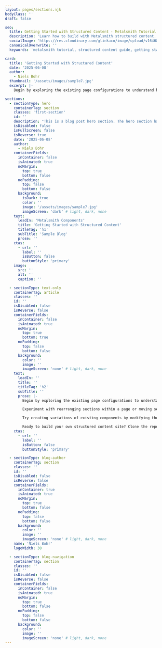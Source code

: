 ```yaml
---
layout: pages/sections.njk
bodyClass: ''
draft: false

seo:
  title: Getting Started with Structured Content - Metalsmith Tutorial
  description: 'Learn how to build with Metalsmith structured content. Explore page configurations, experiment with components, and create scalable static websites with ease.'
  socialImage: 'https://res.cloudinary.com/glinkaco/image/upload/v1646849499/tgc2022/social_yitz6j.png'
  canonicalOverwrite: ''
  keywords: 'metalsmith tutorial, structured content guide, getting started metalsmith, component configuration, static site tutorial, page structure, content organization'

card:
  title: 'Getting Started with Structured Content'
  date: '2025-06-08'
  author:
    - Niels Bohr
  thumbnail: '/assets/images/sample7.jpg'
  excerpt: |-
    Begin by exploring the existing page configurations to understand how content is organized.

sections:
  - sectionType: hero
    containerTag: section
    classes: 'first-section'
    id: ''
    description: "This is a blog post hero section. The hero section has a class of 'blog-hero'."
    isDisabled: false
    isFullScreen: false
    isReverse: true
    date: '2025-06-08'
    author:
      - Niels Bohr
    containerFields:
      inContainer: false
      isAnimated: true
      noMargin:
        top: true
        bottom: false
      noPadding:
        top: false
        bottom: false
      background:
        isDark: true
        color: ''
        image: '/assets/images/sample7.jpg'
        imageScreen: 'dark' # light, dark, none
    text:
      leadIn: 'Metalsmith Components'
      title: 'Getting Started with Structured Content'
      titleTag: 'h1'
      subTitle: 'Sample Blog'
      prose: ''
    ctas:
      - url: ''
        label: ''
        isButton: false
        buttonStyle: 'primary'
    image:
      src: ''
      alt: ''
      caption: ''

  - sectionType: text-only
    containerTag: article
    classes: ''
    id: ''
    isDisabled: false
    isReverse: false
    containerFields:
      inContainer: false
      isAnimated: true
      noMargin:
        top: true
        bottom: true
      noPadding:
        top: false
        bottom: false
      background:
        color: ''
        image: ''
        imageScreen: 'none' # light, dark, none
    text:
      leadIn: ''
      title: ''
      titleTag: 'h2'
      subTitle: ''
      prose: |-
        Begin by exploring the existing page configurations to understand how content is organized. Each page's frontmatter tells the complete story of its structure and content, making it easy to understand exactly what appears on the page and why.

        Experiment with rearranging sections within a page or moving sections between different pages. The component system makes these changes straightforward and safe, with no risk of breaking markup or losing formatting.

        Try creating variations of existing components by modifying their configuration properties. Most components support multiple display options and content arrangements, allowing you to create visual variety while maintaining underlying consistency.

        Ready to build your own structured content site? Clone the repository and start by modifying the existing page configurations, then gradually add your own content and customize the component templates to match your design requirements.
    ctas:
      - url: ''
        label: ''
        isButton: false
        buttonStyle: 'primary'

  - sectionType: blog-author
    containerTag: section
    classes: ''
    id: ''
    isDisabled: false
    isReverse: false
    containerFields:
      inContainer: true
      isAnimated: true
      noMargin:
        top: true
        bottom: false
      noPadding:
        top: false
        bottom: false
      background:
        color: ''
        image: ''
        imageScreen: 'none' # light, dark, none
    name: 'Niels Bohr'
    logoWidth: 30

  - sectionType: blog-navigation
    containerTag: section
    classes: ''
    id: ''
    isDisabled: false
    isReverse: false
    containerFields:
      inContainer: false
      isAnimated: true
      noMargin:
        top: true
        bottom: false
      noPadding:
        top: false
        bottom: false
      background:
        color: ''
        image: ''
        imageScreen: 'none' # light, dark, none
---
```

